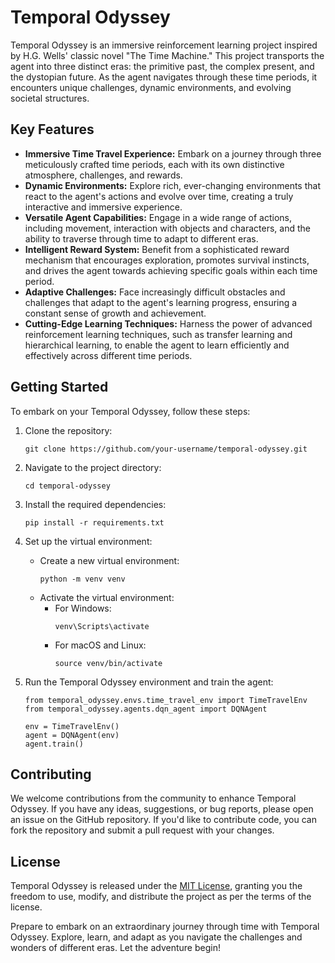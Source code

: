 # Temporal Odyssey

Temporal Odyssey is an immersive reinforcement learning project inspired by H.G. Wells' classic novel "The Time Machine." This project transports the agent into three distinct eras: the primitive past, the complex present, and the dystopian future. As the agent navigates through these time periods, it encounters unique challenges, dynamic environments, and evolving societal structures.

## Key Features

- **Immersive Time Travel Experience:** Embark on a journey through three meticulously crafted time periods, each with its own distinctive atmosphere, challenges, and rewards.
- **Dynamic Environments:** Explore rich, ever-changing environments that react to the agent's actions and evolve over time, creating a truly interactive and immersive experience.
- **Versatile Agent Capabilities:** Engage in a wide range of actions, including movement, interaction with objects and characters, and the ability to traverse through time to adapt to different eras.
- **Intelligent Reward System:** Benefit from a sophisticated reward mechanism that encourages exploration, promotes survival instincts, and drives the agent towards achieving specific goals within each time period.
- **Adaptive Challenges:** Face increasingly difficult obstacles and challenges that adapt to the agent's learning progress, ensuring a constant sense of growth and achievement.
- **Cutting-Edge Learning Techniques:** Harness the power of advanced reinforcement learning techniques, such as transfer learning and hierarchical learning, to enable the agent to learn efficiently and effectively across different time periods.

## Getting Started

To embark on your Temporal Odyssey, follow these steps:

1. Clone the repository:
   ```
   git clone https://github.com/your-username/temporal-odyssey.git
   ```

2. Navigate to the project directory:
   ```
   cd temporal-odyssey
   ```

3. Install the required dependencies:
   ```
   pip install -r requirements.txt
   ```

4. Set up the virtual environment:
   - Create a new virtual environment:
     ```
     python -m venv venv
     ```
   - Activate the virtual environment:
     - For Windows:
       ```
       venv\Scripts\activate
       ```
     - For macOS and Linux:
       ```
       source venv/bin/activate
       ```

5. Run the Temporal Odyssey environment and train the agent:
   ```
   from temporal_odyssey.envs.time_travel_env import TimeTravelEnv
   from temporal_odyssey.agents.dqn_agent import DQNAgent

   env = TimeTravelEnv()
   agent = DQNAgent(env)
   agent.train()
   ```

## Contributing

We welcome contributions from the community to enhance Temporal Odyssey. If you have any ideas, suggestions, or bug reports, please open an issue on the GitHub repository. If you'd like to contribute code, you can fork the repository and submit a pull request with your changes.

## License

Temporal Odyssey is released under the [MIT License](https://opensource.org/licenses/MIT), granting you the freedom to use, modify, and distribute the project as per the terms of the license.

Prepare to embark on an extraordinary journey through time with Temporal Odyssey. Explore, learn, and adapt as you navigate the challenges and wonders of different eras. Let the adventure begin!
